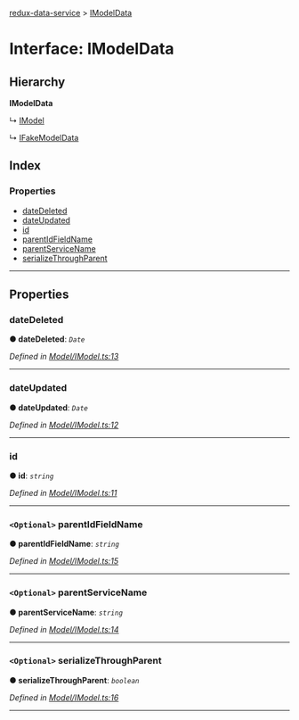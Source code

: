 [redux-data-service](../README.md) > [IModelData](../interfaces/imodeldata.md)

# Interface: IModelData

## Hierarchy

**IModelData**

↳  [IModel](imodel.md)

↳  [IFakeModelData](ifakemodeldata.md)

## Index

### Properties

* [dateDeleted](imodeldata.md#datedeleted)
* [dateUpdated](imodeldata.md#dateupdated)
* [id](imodeldata.md#id)
* [parentIdFieldName](imodeldata.md#parentidfieldname)
* [parentServiceName](imodeldata.md#parentservicename)
* [serializeThroughParent](imodeldata.md#serializethroughparent)

---

## Properties

<a id="datedeleted"></a>

###  dateDeleted

**● dateDeleted**: *`Date`*

*Defined in [Model/IModel.ts:13](https://github.com/Rediker-Software/redux-data-service/blob/95a67d9/src/Model/IModel.ts#L13)*

___
<a id="dateupdated"></a>

###  dateUpdated

**● dateUpdated**: *`Date`*

*Defined in [Model/IModel.ts:12](https://github.com/Rediker-Software/redux-data-service/blob/95a67d9/src/Model/IModel.ts#L12)*

___
<a id="id"></a>

###  id

**● id**: *`string`*

*Defined in [Model/IModel.ts:11](https://github.com/Rediker-Software/redux-data-service/blob/95a67d9/src/Model/IModel.ts#L11)*

___
<a id="parentidfieldname"></a>

### `<Optional>` parentIdFieldName

**● parentIdFieldName**: *`string`*

*Defined in [Model/IModel.ts:15](https://github.com/Rediker-Software/redux-data-service/blob/95a67d9/src/Model/IModel.ts#L15)*

___
<a id="parentservicename"></a>

### `<Optional>` parentServiceName

**● parentServiceName**: *`string`*

*Defined in [Model/IModel.ts:14](https://github.com/Rediker-Software/redux-data-service/blob/95a67d9/src/Model/IModel.ts#L14)*

___
<a id="serializethroughparent"></a>

### `<Optional>` serializeThroughParent

**● serializeThroughParent**: *`boolean`*

*Defined in [Model/IModel.ts:16](https://github.com/Rediker-Software/redux-data-service/blob/95a67d9/src/Model/IModel.ts#L16)*

___

